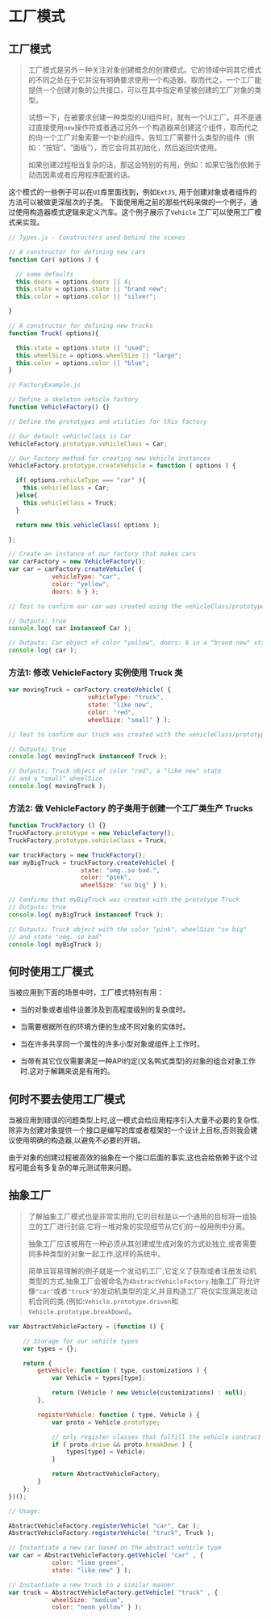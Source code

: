 # 工厂模式

## 工厂模式

> 工厂模式是另外一种关注对象创建概念的创建模式。它的领域中同其它模式的不同之处在于它并没有明确要求使用一个构造器。取而代之，一个工厂能提供一个创建对象的公共接口，可以在其中指定希望被创建的工厂对象的类型。
>
> 试想一下，在被要求创建一种类型的UI组件时，就有一个UI工厂。并不是通过直接使用`new`操作符或者通过另外一个构造器来创建这个组件，取而代之的向一个工厂对象索要一个新的组件。告知工厂需要什么类型的组件（例如：“按钮”，“面板”），而它会将其初始化，然后返回供使用。
>
> 如果创建过程相当复杂的话，那这会特别的有用，例如：如果它强烈依赖于动态因素或者应用程序配置的话。

这个模式的一些例子可以在`UI`库里面找到，例如`ExtJS`, 用于创建对象或者组件的方法可以被做更深层次的子类。 下面使用用之前的那些代码来做的一个例子，通过使用构造器模式逻辑来定义汽车。这个例子展示了`Vehicle` 工厂可以使用工厂模式来实现。

```js
// Types.js - Constructors used behind the scenes

// A constructor for defining new cars
function Car( options ) {

  // some defaults
  this.doors = options.doors || 4;
  this.state = options.state || "brand new";
  this.color = options.color || "silver";

}

// A constructor for defining new trucks
function Truck( options){

  this.state = options.state || "used";
  this.wheelSize = options.wheelSize || "large";
  this.color = options.color || "blue";
}

// FactoryExample.js

// Define a skeleton vehicle factory
function VehicleFactory() {}

// Define the prototypes and utilities for this factory

// Our default vehicleClass is Car
VehicleFactory.prototype.vehicleClass = Car;

// Our Factory method for creating new Vehicle instances
VehicleFactory.prototype.createVehicle = function ( options ) {

  if( options.vehicleType === "car" ){
    this.vehicleClass = Car;
  }else{
    this.vehicleClass = Truck;
  }

  return new this.vehicleClass( options );

};

// Create an instance of our factory that makes cars
var carFactory = new VehicleFactory();
var car = carFactory.createVehicle( {
            vehicleType: "car",
            color: "yellow",
            doors: 6 } );

// Test to confirm our car was created using the vehicleClass/prototype Car

// Outputs: true
console.log( car instanceof Car );

// Outputs: Car object of color "yellow", doors: 6 in a "brand new" state
console.log( car );
```

### 方法1: 修改 VehicleFactory 实例使用 Truck 类

```js
var movingTruck = carFactory.createVehicle( {
                      vehicleType: "truck",
                      state: "like new",
                      color: "red",
                      wheelSize: "small" } );

// Test to confirm our truck was created with the vehicleClass/prototype Truck

// Outputs: true
console.log( movingTruck instanceof Truck );

// Outputs: Truck object of color "red", a "like new" state
// and a "small" wheelSize
console.log( movingTruck );
```

### 方法2: 做 VehicleFactory 的子类用于创建一个工厂类生产 Trucks

```js
function TruckFactory () {}
TruckFactory.prototype = new VehicleFactory();
TruckFactory.prototype.vehicleClass = Truck;

var truckFactory = new TruckFactory();
var myBigTruck = truckFactory.createVehicle( {
                    state: "omg..so bad.",
                    color: "pink",
                    wheelSize: "so big" } );

// Confirms that myBigTruck was created with the prototype Truck
// Outputs: true
console.log( myBigTruck instanceof Truck );

// Outputs: Truck object with the color "pink", wheelSize "so big"
// and state "omg. so bad"
console.log( myBigTruck );
```

## 何时使用工厂模式

当被应用到下面的场景中时，工厂模式特别有用：

* 当的对象或者组件设置涉及到高程度级别的复杂度时。

* 当需要根据所在的环境方便的生成不同对象的实体时。

* 当在许多共享同一个属性的许多小型对象或组件上工作时。

* 当带有其它仅仅需要满足一种API约定(又名鸭式类型)的对象的组合对象工作时.这对于解耦来说是有用的。

## 何时不要去使用工厂模式

当被应用到错误的问题类型上时,这一模式会给应用程序引入大量不必要的复杂性.除非为创建对象提供一个接口是编写的库或者框架的一个设计上目标,否则我会建议使用明确的构造器,以避免不必要的开销。

由于对象的创建过程被高效的抽象在一个接口后面的事实,这也会给依赖于这个过程可能会有多复杂的单元测试带来问题。

## 抽象工厂

> 了解抽象工厂模式也是非常实用的,它的目标是以一个通用的目标将一组独立的工厂进行封装.它将一堆对象的实现细节从它们的一般用例中分离。
>
> 抽象工厂应该被用在一种必须从其创建或生成对象的方式处独立,或者需要同多种类型的对象一起工作,这样的系统中。
>
> 简单且容易理解的例子就是一个发动机工厂,它定义了获取或者注册发动机类型的方式.抽象工厂会被命名为`AbstractVehicleFactory`.抽象工厂将允许像`"car"`或者`"truck"`的发动机类型的定义,并且构造工厂将仅实现满足发动机合同的类.(例如:`Vehicle.prototype.driven`和`Vehicle.prototype.breakDown`)。

```js
var AbstractVehicleFactory = (function () {

    // Storage for our vehicle types
    var types = {};

    return {
        getVehicle: function ( type, customizations ) {
            var Vehicle = types[type];

            return (Vehicle ? new Vehicle(customizations) : null);
        },

        registerVehicle: function ( type, Vehicle ) {
            var proto = Vehicle.prototype;

            // only register classes that fulfill the vehicle contract
            if ( proto.drive && proto.breakDown ) {
                types[type] = Vehicle;
            }

            return AbstractVehicleFactory;
        }
    };
})();

// Usage:

AbstractVehicleFactory.registerVehicle( "car", Car );
AbstractVehicleFactory.registerVehicle( "truck", Truck );

// Instantiate a new car based on the abstract vehicle type
var car = AbstractVehicleFactory.getVehicle( "car" , {
            color: "lime green",
            state: "like new" } );

// Instantiate a new truck in a similar manner
var truck = AbstractVehicleFactory.getVehicle( "truck" , {
            wheelSize: "medium",
            color: "neon yellow" } );
```